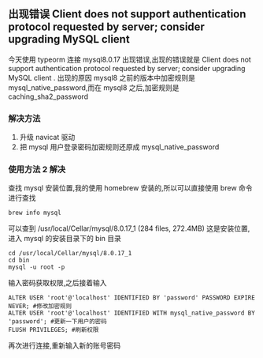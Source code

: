 ## 出现错误 Client does not support authentication protocol requested by server; consider upgrading MySQL client

今天使用 typeorm 连接 mysql8.0.17 出现错误,出现的错误就是 Client does not support authentication protocol requested by server; consider upgrading MySQL client . 出现的原因 mysql8 之前的版本中加密规则是 mysql_native_password,而在 mysql8 之后,加密规则是 caching_sha2_password

### 解决方法

1. 升级 navicat 驱动
2. 把 mysql 用户登录密码加密规则还原成 mysql_native_password

### 使用方法 2 解决

查找 mysql 安装位置,我的使用 homebrew 安装的,所以可以直接使用 brew 命令进行查找

```
brew info mysql
```

可以查到 /usr/local/Cellar/mysql/8.0.17_1 (284 files, 272.4MB) 这是安装位置, 进入 mysql 的安装目录下的 bin 目录

```
cd /usr/local/Cellar/mysql/8.0.17_1
cd bin
mysql -u root -p
```

输入密码获取权限,之后接着输入

```
ALTER USER 'root'@'localhost' IDENTIFIED BY 'password' PASSWORD EXPIRE NEVER; #修改加密规则
ALTER USER 'root'@'localhost' IDENTIFIED WITH mysql_native_password BY 'password'; #更新一下用户的密码
FLUSH PRIVILEGES; #刷新权限
```

再次进行连接,重新输入新的账号密码
